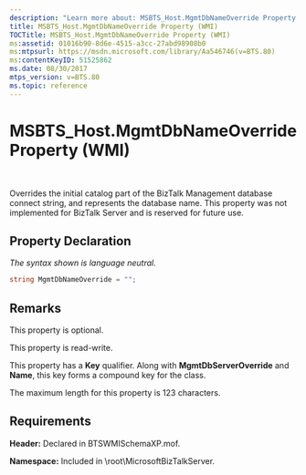 ```yaml
---
description: "Learn more about: MSBTS_Host.MgmtDbNameOverride Property (WMI)"
title: MSBTS_Host.MgmtDbNameOverride Property (WMI)
TOCTitle: MSBTS_Host.MgmtDbNameOverride Property (WMI)
ms:assetid: 01016b90-8d6e-4515-a3cc-27abd98908b0
ms:mtpsurl: https://msdn.microsoft.com/library/Aa546746(v=BTS.80)
ms:contentKeyID: 51525862
ms.date: 08/30/2017
mtps_version: v=BTS.80
ms.topic: reference
---
```


# MSBTS\_Host.MgmtDbNameOverride Property (WMI)

 

Overrides the initial catalog part of the BizTalk Management database connect string, and represents the database name. This property was not implemented for BizTalk Server and is reserved for future use.

## Property Declaration

*The syntax shown is language neutral.*

```C#
string MgmtDbNameOverride = "";  
```

## Remarks

This property is optional.

This property is read-write.

This property has a **Key** qualifier. Along with **MgmtDbServerOverride** and **Name**, this key forms a compound key for the class.

The maximum length for this property is 123 characters.

## Requirements

**Header:** Declared in BTSWMISchemaXP.mof.

**Namespace:** Included in \\root\\MicrosoftBizTalkServer.

